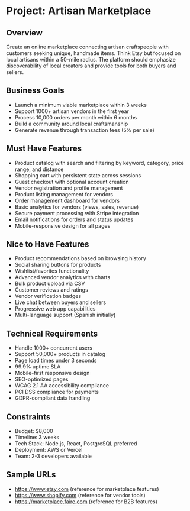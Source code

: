 # Project: Artisan Marketplace

## Overview

Create an online marketplace connecting artisan craftspeople with customers seeking unique, handmade items. Think Etsy but focused on local artisans within a 50-mile radius. The platform should emphasize discoverability of local creators and provide tools for both buyers and sellers.

## Business Goals

- Launch a minimum viable marketplace within 3 weeks
- Support 1000+ artisan vendors in the first year
- Process 10,000 orders per month within 6 months
- Build a community around local craftsmanship
- Generate revenue through transaction fees (5% per sale)

## Must Have Features

- Product catalog with search and filtering by keyword, category, price range, and distance
- Shopping cart with persistent state across sessions
- Guest checkout with optional account creation
- Vendor registration and profile management
- Product listing management for vendors
- Order management dashboard for vendors
- Basic analytics for vendors (views, sales, revenue)
- Secure payment processing with Stripe integration
- Email notifications for orders and status updates
- Mobile-responsive design for all pages

## Nice to Have Features

- Product recommendations based on browsing history
- Social sharing buttons for products
- Wishlist/favorites functionality
- Advanced vendor analytics with charts
- Bulk product upload via CSV
- Customer reviews and ratings
- Vendor verification badges
- Live chat between buyers and sellers
- Progressive web app capabilities
- Multi-language support (Spanish initially)

## Technical Requirements

- Handle 1000+ concurrent users
- Support 50,000+ products in catalog
- Page load times under 3 seconds
- 99.9% uptime SLA
- Mobile-first responsive design
- SEO-optimized pages
- WCAG 2.1 AA accessibility compliance
- PCI DSS compliance for payments
- GDPR-compliant data handling

## Constraints

- Budget: $8,000
- Timeline: 3 weeks
- Tech Stack: Node.js, React, PostgreSQL preferred
- Deployment: AWS or Vercel
- Team: 2-3 developers available

## Sample URLs

- https://www.etsy.com (reference for marketplace features)
- https://www.shopify.com (reference for vendor tools)
- https://marketplace.faire.com (reference for B2B features)
